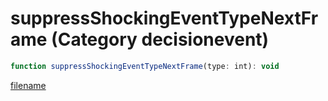 # suppressShockingEventTypeNextFrame (Category decisionevent)

```js
function suppressShockingEventTypeNextFrame(type: int): void
```

[filename](suppressShockingEventTypeNextFrame_m.md ':include')